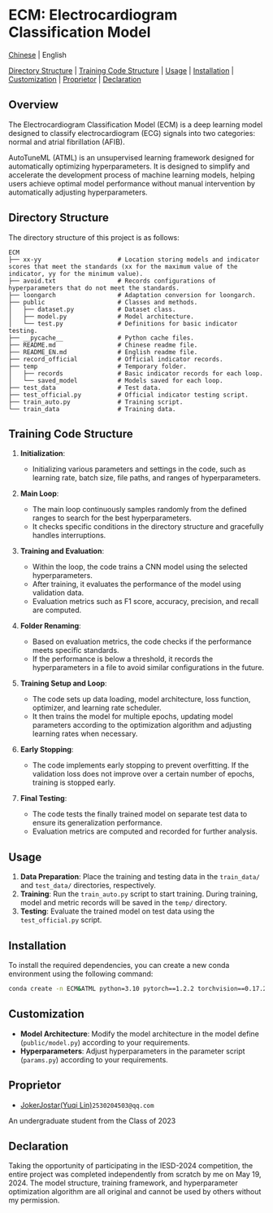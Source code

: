 # ECM: Electrocardiogram Classification Model

[Chinese](README.md) | English

[Directory Structure](#directory-structure) | [Training Code Structure](#training-code-structure) | [Usage](#usage) | [Installation](#installation) | [Customization](#customization) | [Proprietor](#proprietor) | [Declaration](#declaration)

## Overview
The Electrocardiogram Classification Model (ECM) is a deep learning model designed to classify electrocardiogram (ECG) signals into two categories: normal and atrial fibrillation (AFIB).

AutoTuneML (ATML) is an unsupervised learning framework designed for automatically optimizing hyperparameters. It is designed to simplify and accelerate the development process of machine learning models, helping users achieve optimal model performance without manual intervention by automatically adjusting hyperparameters.

## Directory Structure
The directory structure of this project is as follows:

```
ECM
├── xx-yy                     # Location storing models and indicator scores that meet the standards (xx for the maximum value of the indicator, yy for the minimum value).
├── avoid.txt                 # Records configurations of hyperparameters that do not meet the standards.
├── loongarch                 # Adaptation conversion for loongarch.
├── public                    # Classes and methods.
│   ├── dataset.py            # Dataset class.
│   ├── model.py              # Model architecture.
│   └── test.py               # Definitions for basic indicator testing.
├── __pycache__               # Python cache files.
├── README.md                 # Chinese readme file.
├── README_EN.md              # English readme file.
├── record_official           # Official indicator records.
├── temp                      # Temporary folder.
│   ├── records               # Basic indicator records for each loop.
│   └── saved_model           # Models saved for each loop.
├── test_data                 # Test data.
├── test_official.py          # Official indicator testing script.
├── train_auto.py             # Training script.
└── train_data                # Training data.
```

## Training Code Structure

1. **Initialization**:
   - Initializing various parameters and settings in the code, such as learning rate, batch size, file paths, and ranges of hyperparameters.

2. **Main Loop**:
   - The main loop continuously samples randomly from the defined ranges to search for the best hyperparameters.
   - It checks specific conditions in the directory structure and gracefully handles interruptions.

3. **Training and Evaluation**:
   - Within the loop, the code trains a CNN model using the selected hyperparameters.
   - After training, it evaluates the performance of the model using validation data.
   - Evaluation metrics such as F1 score, accuracy, precision, and recall are computed.

4. **Folder Renaming**:
   - Based on evaluation metrics, the code checks if the performance meets specific standards.
   - If the performance is below a threshold, it records the hyperparameters in a file to avoid similar configurations in the future.

5. **Training Setup and Loop**:
   - The code sets up data loading, model architecture, loss function, optimizer, and learning rate scheduler.
   - It then trains the model for multiple epochs, updating model parameters according to the optimization algorithm and adjusting learning rates when necessary.

6. **Early Stopping**:
   - The code implements early stopping to prevent overfitting. If the validation loss does not improve over a certain number of epochs, training is stopped early.

7. **Final Testing**:
   - The code tests the finally trained model on separate test data to ensure its generalization performance.
   - Evaluation metrics are computed and recorded for further analysis.

## Usage
1. **Data Preparation**: Place the training and testing data in the `train_data/` and `test_data/` directories, respectively.
2. **Training**: Run the `train_auto.py` script to start training. During training, model and metric records will be saved in the `temp/` directory.
3. **Testing**: Evaluate the trained model on test data using the `test_official.py` script.

## Installation
To install the required dependencies, you can create a new conda environment using the following command:

```bash
conda create -n ECM&ATML python=3.10 pytorch==1.2.2 torchvision==0.17.2 torchaudio==2.2.2 pytorch-cuda=12.1 numpy scikit-learn pandas tqdm onnx -c pytorch -c nvidia
```

## Customization
- **Model Architecture**: Modify the model architecture in the model define (`public/model.py`) according to your requirements.
- **Hyperparameters**: Adjust hyperparameters in the parameter script (`params.py`) according to your requirements.

## Proprietor
- [JokerJostar(Yuqi Lin)](https://github.com/JokerJostar)`2530204503@qq.com`

An undergraduate student from the Class of 2023

## Declaration
Taking the opportunity of participating in the IESD-2024 competition, the entire project was completed independently from scratch by me on May 19, 2024. The model structure, training framework, and hyperparameter optimization algorithm are all original and cannot be used by others without my permission.